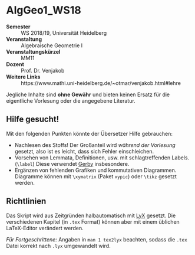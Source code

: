 # AlgGeo1_WS18
<dl>
<dt><b>Semester</b></dt>
<dd>WS 2018/19, Universität Heidelberg</dd>
<dt><b>Veranstaltung</b></dt>
<dd>Algebraische Geometrie I</dd>
<dt><b>Veranstaltungskürzel</b></dt>
<dd>MM11</dd>
<dt><b>Dozent</b></dt>
<dd>Prof. Dr. Venjakob</dd>
<dt><b>Weitere Links</b></dt>
<dd>https://www.mathi.uni-heidelberg.de/~otmar/venjakob.html#lehre</dd>
</dl>

Jegliche Inhalte sind **ohne Gewähr** und bieten keinen Ersatz für die
eigentliche Vorlesung oder die angegebene Literatur.

## Hilfe gesucht!

Mit den folgenden Punkten könnte der Übersetzer Hilfe gebrauchen:

* Nachlesen des Stoffs! Der Großanteil wird *während der Vorlesung*
  gesetzt, also ist es leicht, dass sich Fehler einschleichen.
* Vorsehen von Lemmata, Definitionen, usw. mit schlagtreffenden
  Labels.  (`\label`) Diese verwendet
  [Gerby](https://gerby-project.github.io/) insbesondere.
* Ergänzen von fehlenden Grafiken und kommutativen Diagrammen.
  Diagramme können mit `\xymatrix` (Paket `xypic`) oder `\tikz`
  gesetzt werden.
  
## Richtlinien

Das Skript wird aus Zeitgründen halbautomatisch mit
[LyX](https://www.lyx.org/) gesetzt. Die verschiedenen Kapitel (in
`.tex` Format) können aber mit einem üblichen LaTeX-Editor verändert
werden.

*Für Fortgeschrittene:* Angaben in `man 1 tex2lyx` beachten, sodass
die `.tex` Datei korrekt nach `.lyx` umgewandelt wird.
